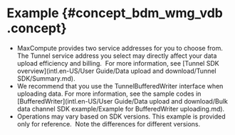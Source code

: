 # Example {#concept_bdm_wmg_vdb .concept}

-   MaxCompute provides two service addresses for you to choose from.  The Tunnel service address you select may directly affect your data upload efficiency and billing.  For more information, see [Tunnel SDK overview](intl.en-US/User Guide/Data upload and download/Tunnel SDK/Summary.md).
-   We recommend that you use the TunnelBufferedWriter interface when uploading data. For more information, see the sample codes in [BufferedWriter](intl.en-US/User Guide/Data upload and download/Bulk data channel SDK example/Example for BufferedWriter uploading.md).
-   Operations may vary based on SDK versions. This example is provided only for reference.  Note the differences for different versions.

